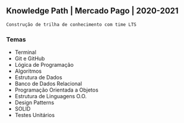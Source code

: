 ## Knowledge Path | Mercado Pago | 2020-2021
```
Construção de trilha de conhecimento com time LTS
```
### Temas
* Terminal
* Git e GitHub
* Lógica de Programação
* Algoritmos
* Estrutura de Dados
* Banco de Dados Relacional
* Programação Orientada a Objetos
* Estrutura de Linguagens O.O.
* Design Patterns
* SOLID
* Testes Unitários
